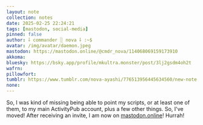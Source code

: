 ```yaml
---
layout: note
collection: notes
date: 2025-02-25 22:24:21
tags: [mastodon, social-media]
pinned: false
author: ⸸ commander ░ nova ⸸ :~$
avatar: /img/avatar/daemon.jpeg
mastodon: https://mastodon.online/@cmdr_nova/114068069159173910
akkoma: 
bluesky: https://bsky.app/profile/mkultra.monster/post/3lj2gsdm4oh2t
wafrn: 
pillowfort: 
tumblr: https://www.tumblr.com/nova-ayashi/776513956445634560/new-note
none: 
---
```

So, I was kind of missing being able to point my scripts, or at least one of them, to my main ActivityPub account, plus a few other things. So, I've moved! After receiving an invite, I am now on <a href="https://mastodon.online/@cmdr_nova" target="_blank">mastodon.online</a>! Hurrah!

